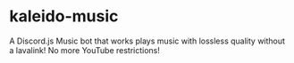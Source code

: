 # kaleido-music
A Discord.js Music bot that works plays music with lossless quality without a lavalink! No more YouTube restrictions!
